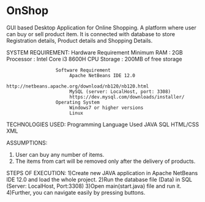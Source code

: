 # OnShop
GUI based Desktop Application for Online Shopping.
A platform where user can buy or sell product item. It is connected with database to store Registration details, Product details and Shopping Details.


  

SYSTEM REQUIREMENT:   Hardware Requirement
                           Minimum RAM  :   2GB
                           Processor    :   Intel Core i3 8600H CPU
                           Storage      :   200MB of free storage
                                    
                      Software Requirement
                           Apache NetBeans IDE 12.0
                           http://netbeans.apache.org/download/nb120/nb120.html 
                           MySQL (server: LocalHost, port: 3308) 
                           https://dev.mysql.com/downloads/installer/ 
                      Operating System
                           Windows7 or higher versions
                           Linux
 TECHNOLOGIES USED:   Programming Language Used
                           JAVA
                           SQL
                           HTML/CSS
                           XML
 
ASSUMPTIONS:
1) User can buy any number of items.
2) The items from cart will be removed only after the delivery of products.


STEPS OF EXECUTION:
1)Create new JAVA application in Apache NetBeans IDE 12.0 and load the whole project.
2)Run the database file (Data) in SQL (Server: LocalHost, Port:3308)
3)Open main(start.java) file and run it.
4)Further, you can navigate easily by pressing buttons.
